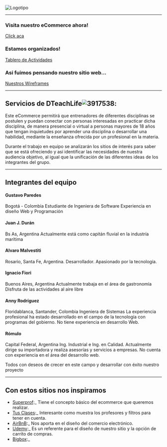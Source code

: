 ![Logotipo](https://github.com/alvaarom/grupo_4_dteachlife/blob/main/public/images/logo.png)
___
### Visita nuestro eCommerce ahora!
[Click aca](https://dteachlife.onrender.com)

### Estamos organizados!
[Tablero de Actividades](https://amalvestiti.atlassian.net/jira/software/projects/DTEC/boards/3/roadmap)

### Asi fuimos pensando nuestro sitio web...
[Nuestros Wireframes](https://github.com/alvaarom/grupo_4_dteachlife/blob/main/DTechLife---Wireframe.pdf)
___
## Servicios de DTeachLife![3917538](https://user-images.githubusercontent.com/101680991/193915299-8336aca2-d1c3-4e7b-be69-79dd1d7ecc72.png):

Este eCommerce permitirá que entrenadores de diferentes disciplinas se postulen y puedan conectar con personas interesadas en practicar dicha disciplina, de manera presencial o virtual a personas mayores de 18 años que tengan inquietudes por aprender una disciplina o desarrollar una habilidad, mediante la enseñanza ofrecida por un profesional en la materia.

Durante el trabajo en equipo se analizarán los sitios de interés para saber que se está ofreciendo y así identificar las necesidades de nuestra audiencia objetivo, al igual que la unificación de las diferentes ideas de los integrantes del grupo.
___
## Integrantes del equipo

#### Gustavo Paredes
Bogotá - Colombia
Estudiante de Ingeniera de Software
Experiencia en diseño Web y Programación

#### Juan J. Durán
Bs As, Argentina
Actualmente está como capitán fluvial en la industría marítima

#### Alvaro Malvestiti
Rosario, Santa Fe, Argentina.
Desarrollador.
Apasionado por la tecnologia.

#### Ignacio Fiori
Buenos Aires, Argentina
Actualmente trabaja en el área de gastronomía
Disfruta de las actividades al aire libre

#### Anny Rodríguez
Floridablanca, Santander, Colombia
Ingeniera de Sistemas
La experiencia profesional ha estado desarrollado en el campo de la tecnología con programas del gobierno. No tiene experiencia en desarrollo Web.

#### Rómulo
Capital Federal, Argentina
Ing. Industrial e Ing. en Calidad.
Actualmente dirige su importadora y realiza asesorías y servicios a empresas.
No cuenta con experiencia en el área del desarrollo web.

Todos con deseos de crecer en este campo y desarrollar con éxito nuestro proyecto
___
## Con estos sitios nos inspiramos
  - [Superprof](https://www.superprof.com/):_ Tiene el concepto básico del ecommerce que queremos realizar.
  - [Tus Clases](https://www.tusclases.com.ar/):_ Interesante como muestra los profesores y filtros para tener en cuenta.
  - [AirBnB](https://www.airbnb.com/):_ Nos aporta en el diseño del comercio electrónico.
  - [Udemy](https://www.udemy.com/):_ Es un referente para el diseño de nuestro sitio y la opción de carrito de compras.
  - [Bigbox](https://www.bigbox.com.ar/):_
